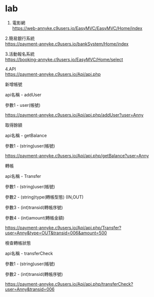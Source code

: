 # lab

1. 電影網 <br>
https://web-annyke.c9users.io/EasyMVC/EasyMVC/Home/index

2.簡易銀行系統 <br>
https://payment-annyke.c9users.io/bankSystem/Home/index

3.活動報名系統 <br>
https://booking-annyke.c9users.io/EasyMVC/Home/select

4.API<br>
https://payment-annyke.c9users.io/Api/api.php



新增帳號

api名稱 - addUser

參數1 - user(帳號)

https://payment-annyke.c9users.io/Api/api.php/addUser?user=Anny

取得餘額

api名稱 - getBalance

參數1 - (string)user(帳號)

https://payment-annyke.c9users.io/Api/api.php/getBalance?user=Anny

轉帳

api名稱 - Transfer

參數1 - (string)user(帳號)

參數2 - (string)type(轉帳型態) (IN,OUT)

參數3 - (int)transid(轉帳序號)

參數4 - (int)amount(轉帳金額)

https://payment-annyke.c9users.io/Api/api.php/Transfer?user=Anny&type=OUT&transid=006&amount=500

檢查轉帳狀態

api名稱 - transferCheck

參數1 - (string)user(帳號)

參數2 - (int)transid(轉帳序號)

https://payment-annyke.c9users.io/Api/api.php/transferCheck?user=Anny&transid=006
